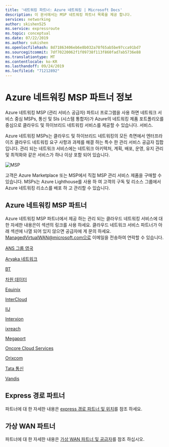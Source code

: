 ```yaml
---
title: '네트워킹 파트너: Azure 네트워킹 | Microsoft Docs'
description: 이 문서에서는 MSP 네트워킹 파트너 목록을 제공 합니다.
services: networking
author: skishen525
ms.service: expressroute
ms.topic: conceptual
ms.date: 07/22/2019
ms.author: sukishen
ms.openlocfilehash: 8d71863406eb6e8b032a78f65ab5be97cca91bd7
ms.sourcegitcommit: 7df70220062f1f09738f113f860fad7ab5736e88
ms.translationtype: MT
ms.contentlocale: ko-KR
ms.lasthandoff: 09/24/2019
ms.locfileid: "71212892"
---
```

# <a name="about-azure-networking-msp-partners"></a>Azure 네트워킹 MSP 파트너 정보

Azure 네트워킹 MSP (관리 서비스 공급자) 파트너 프로그램을 사용 하면 네트워크 서비스 중심 MSPs, 통신 및 SIs (시스템 통합자)가 Azure의 네트워킹 제품 포트폴리오를 중심으로 클라우드 및 하이브리드 네트워킹 서비스를 제공할 수 있습니다. 서비스.

Azure 네트워킹 MSPs는 클라우드 및 하이브리드 네트워킹의 모든 측면에서 엔터프라이즈 클라우드 네트워킹 요구 사항과 과제를 해결 하는 특수 한 관리 서비스 공급자 집합입니다. 관리 되는 네트워크 서비스에는 네트워크 아키텍처, 계획, 배포, 운영, 유지 관리 및 최적화와 같은 서비스가 하나 이상 포함 되어 있습니다.

![MSP][0]

고객은 Azure Marketplace 또는 MSP에서 직접 MSP 관리 서비스 제품을 구매할 수 있습니다. MSPs는 Azure Lighthouse를 사용 하 여 고객의 구독 및 리소스 그룹에서 Azure 네트워킹 리소스를 배포 하 고 관리할 수 있습니다.

## <a name="msp"></a>Azure 네트워킹 MSP 파트너

Azure 네트워킹 MSP 파트너에서 제공 하는 관리 되는 클라우드 네트워킹 서비스에 대 한 자세한 내용은이 섹션의 링크를 사용 하세요. 클라우드 네트워크 서비스 파트너가 아래 섹션에 나열 되어 있지 않으면 공급자에 게 문의 하세요. ManagedVirtualWAN@microsoft.com으로 이메일을 전송하여 연락할 수 있습니다. 

[ANS 그룹 영국](https://www.ans.co.uk/)

[Aryaka 네트워크](https://www.aryaka.com/azure-msp-vwan-managed-service-provider-launch-partner-aryaka/)

[BT](https://www.globalservices.bt.com/en/aboutus/news-press/bt-named-one-of-the-first-global-managed-service-providers-for-a-new-microsoft-azure-networking-virtual-wan-services/)

[차원 데이터](https://www.dimensiondata.com/)

[Equinix](https://www.equinix.com/)

[InterCloud](https://www.intercloud.com/partners/cloud-service-providers/get-azure-expressroute)

[IIJ](https://www.iij.ad.jp/biz/cloudex/)

[Interxion](https://www.interxion.com/products/interconnection/cloud-connect/)

[ixreach](https://www.ixreach.com/)

[Megaport](https://www.megaport.com/services/microsoft-expressroute/)

[Oncore Cloud Services]( https://www.oncore.cloud/services/ue-for-expressroute/)

[Orixcom]( https://www.orixcom.com/cloud-solutions/)

[Tata 통신](https://www.tatacommunications.com/about/our-alliances/microsoft-alliance/)

[Vandis](https://www.vandis.com/services/azure-migration/)

## <a name="expressroute"></a>Express 경로 파트너

파트너에 대 한 자세한 내용은 [express 경로 파트너 및 위치](../expressroute/expressroute-locations-providers.md)를 참조 하세요.

## <a name="vwan"></a>가상 WAN 파트너

파트너에 대 한 자세한 내용은 [가상 WAN 파트너 및 공급자](../virtual-wan/virtual-wan-locations-partners.md)를 참조 하십시오.

<!--Image References-->
[0]: ./media/networking-partners-msp/msp.png "MSP 프로그램 설명"
